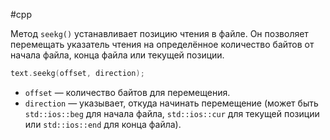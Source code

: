 #cpp 

Метод `seekg()` устанавливает позицию чтения в файле. Он позволяет перемещать указатель чтения на определённое количество байтов от начала файла, конца файла или текущей позиции.

```cpp
text.seekg(offset, direction);
```

- `offset` — количество байтов для перемещения.
- `direction` — указывает, откуда начинать перемещение (может быть `std::ios::beg` для начала файла, `std::ios::cur` для текущей позиции или `std::ios::end` для конца файла).